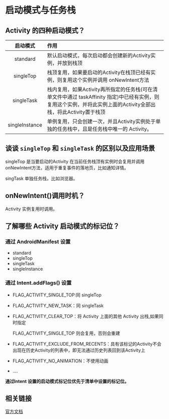 # 启动模式与任务栈

## Activity 的四种启动模式？

| 启动模式 | 作用 |
| :---: | :--- |
| standard | 默认启动模式，每次启动都会创建新的Activity实例，并放到栈顶 |
| singleTop | 栈顶复用，如果要启动的Activity在栈顶已经有实例，则复用这个实例并调用 onNewIntent方法 |
| singleTask | 栈内复用，如果Activity再所指定的任务栈\(可在清单文件中通过 taskAffinity 指定\)中已经有实例，则复用这个实例，并将此实例上面的Activity全部出栈，将此Activity置于栈顶 |
| singleInstance | 单例复用，只会创建一次，并且Activity实例处于单独的任务栈中，且是任务栈中唯一的 Activity。 |

## 谈谈 `singleTop` 和 `singleTask` 的区别以及应用场景

singleTop 是当要启动的Activity 在当前任务栈顶有实例时会复用并调用onNewIntent方法，适用于重复事件的落地页，比如通知详情。

singTask 单独任务栈，比如浏览器。

## onNewIntent\(\)调用时机？

Activity 实例复用时调用。

## 了解哪些 Activity 启动模式的标记位？

### 通过 AndroidManifest 设置

* standard
* singleTop
* singleTask
* singleInstance

### 通过 Intent.addFlags\(\) 设置

* FLAG\_ACTIVITY\_SINGLE\_TOP:同 singleTop
* FLAG\_ACTIVITY\_NEW\_TASK：同 singleTask
* FLAG\_ACTIVITY\_CLEAR\_TOP：将 Activity 上面的其他 Activity 出栈,如果同时指定

  FLAG\_ACTIVITY\_SINGLE\_TOP 则会复用，否则会重建

* FLAG\_ACTIVITY\_EXCLUDE\_FROM\_RECENTS：具有该标记的Activity不会出现在历史Activity的列表中，即无法通过历史列表回到该Activity上
* FLAG\_ACTIVITY\_NO\_ANIMATION：不使用动画
* ....

**通过Intent 设置的启动模式标记位优先于清单中设置的标记位。**

## 相关链接

[官方文档](https://developer.android.google.cn/guide/components/activities/tasks-and-back-stack)



